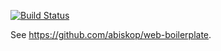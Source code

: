 [![Build Status](https://travis-ci.org/abiskop/www.a2x.me.svg?branch=dev)](https://travis-ci.org/abiskop/www.a2x.me)

See https://github.com/abiskop/web-boilerplate.
